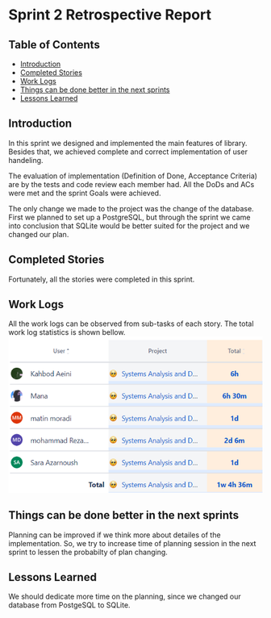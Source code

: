 # Sprint 2 Retrospective Report

## Table of Contents
- [Introduction](#introduction)
- [Completed Stories](#completed-stories)
- [Work Logs](#work-logs)
- [Things can be done better in the next sprints](#things-can-be-done-better-in-the-next-sprints)
- [Lessons Learned](#lessons-learned)

## Introduction
In this sprint we designed and implemented the main features of library. Besides that, we achieved complete and correct implementation of user handeling.

The evaluation of implementation (Definition of Done, Acceptance Criteria) are by the tests and code review each member had. All the DoDs and ACs were met and the sprint Goals were achieved.

The only change we made to the project was the change of the database. First we planned to set up a PostgreSQL, but through the sprint we came into conclusion that SQLite would be better suited for the project and we changed our plan.

## Completed Stories
Fortunately, all the stories were completed in this sprint.

## Work Logs
All the work logs can be observed from sub-tasks of each story. The total work log statistics is shown bellow.
![Work Logs](./img/Sprint2%20worklog.png)

## Things can be done better in the next sprints
Planning can be improved if we think more about detailes of the implementation. So, we try to increase time of planning session in the next sprint to lessen the probabilty of plan changing.

## Lessons Learned
We should dedicate more time on the planning, since we changed our database from PostgeSQL to SQLite.
